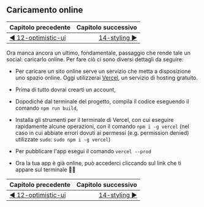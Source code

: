 ## Caricamento online 

| Capitolo precedente  | Capitolo successivo     |
| :--------------- | ---------------: |
| [◀︎ 12-optimistic-ui](../12-optimistic-ui)| [14-styling ▶︎](../14-styling) |


Ora manca ancora un ultimo, fondamentale, passaggio che rende tale un social: caricarlo online.
Per fare ciò ci sono diversi dettagli da seguire:

- Per caricare un sito online serve un servizio che metta a disposizione uno spazio online. Oggi utilizzerai [Vercel](https://vercel.com), un servizio di hosting gratuito.
  
- Prima di tutto dovrai crearti un account,
- Dopodiché dal terminale del progetto, compila il codice eseguendo il comando `npm run build`,
- Installa gli strumenti per il terminale di Vercel, con cui eseguire rapidamente alcune operazioni, con il comando `npm i -g vercel` (nel caso in cui abbiate errori dovuti ai permessi (e.g. permission denied) utilizzate `sudo`: `sudo npm i -g vercel`)
- Per pubblicare l'app esegui il comando `vercel --prod`
- Ora la tua app è già online, può accederci cliccando sul link che ti appare sul terminale 🎉🎉

| Capitolo precedente  | Capitolo successivo     |
| :--------------- | ---------------: |
| [◀︎ 12-optimistic-ui](../12-optimistic-ui)| [14-styling ▶︎](../14-styling) |
